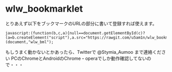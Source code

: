 # wlw_bookmarklet

とりあえず以下をブックマークのURLの部分に書いて登録すれば使えます。
```
javascript:(function(b,c,a){null==document.getElementById(c)?(a=b.createElement("script"),a.src="https://rawgit.com/u5am1n/wlw_bookmarklet/develop/wlw_matchlog.js",a.id=c,b.body.appendChild(a)):disp_err(1)})(document,"wlw_bml");
```

もしうまく動かないとかあったら、Twitterで @Stymia_Aumoo まで連絡ください
PCのChromeとAndroidのChrome・operaでしか動作確認してないので・・・

